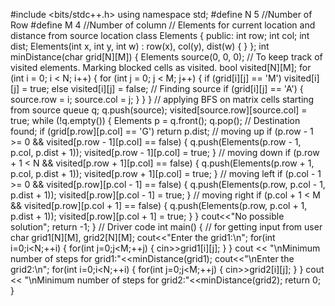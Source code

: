 #include <bits/stdc++.h> 
using namespace std;
#define N 5 //Number of Row
#define M 4 //Number of column
 // Elements for current location and distance from source location
class Elements {
public:
    int row;
    int col;
    int dist;
    Elements(int x, int y, int w)
    : row(x), col(y), dist(w)
      {
      }
};
 int minDistance(char grid[N][M])
{
Elements source(0, 0, 0);
    // To keep track of visited elements. Marking blocked cells as visited.
    bool visited[N][M];
    for (int i = 0; i < N; i++) 
    {
        for (int j = 0; j < M; j++)
        {
            if (grid[i][j] == 'M')
                visited[i][j] = true;
            else
                visited[i][j] = false;
// Finding source
            if (grid[i][j] == 'A')
            {
               source.row = i;
               source.col = j;
            }
        }
    }
// applying BFS on matrix cells starting from source
    queue<Elements> q;
    q.push(source);
    visited[source.row][source.col] = true;
    while (!q.empty())
    {
        Elements p = q.front();
        q.pop();
 // Destination found;
        if (grid[p.row][p.col] == 'G')
            return p.dist;
// moving up
        if (p.row - 1 >= 0 && visited[p.row - 1][p.col] == false) 
        {
            q.push(Elements(p.row - 1, p.col, p.dist + 1));
            visited[p.row - 1][p.col] = true;
        }
 // moving down
        if (p.row + 1 < N && visited[p.row + 1][p.col] == false) 
        {
            q.push(Elements(p.row + 1, p.col, p.dist + 1));
            visited[p.row + 1][p.col] = true;
        }
 // moving left
        if (p.col - 1 >= 0 && visited[p.row][p.col - 1] == false) 
        {
            q.push(Elements(p.row, p.col - 1, p.dist + 1));
            visited[p.row][p.col - 1] = true;
        }
// moving right
        if (p.col + 1 < M && visited[p.row][p.col + 1] == false) 
        {
            q.push(Elements(p.row, p.col + 1, p.dist + 1));
            visited[p.row][p.col + 1] = true;
        }
    }
    cout<<"No possible solution";
    return -1;
}
 // Driver code
int main()
{
// for getting input from user 
    char grid1[N][M], grid2[N][M];
    cout<<"Enter the grid1:\n";
    for(int i=0;i<N;++i)
    {
    for(int j=0;j<M;++j)
    {
    cin>>grid1[i][j];
    }
    }
    cout << "\nMinimum number of steps for grid1:"<<minDistance(grid1);
    cout<<"\nEnter the grid2:\n";
    for(int i=0;i<N;++i)
    {
    for(int j=0;j<M;++j)
    {
    cin>>grid2[i][j];
    }
    }
    cout << "\nMinimum number of steps for grid2:"<<minDistance(grid2);
    return 0;
}
